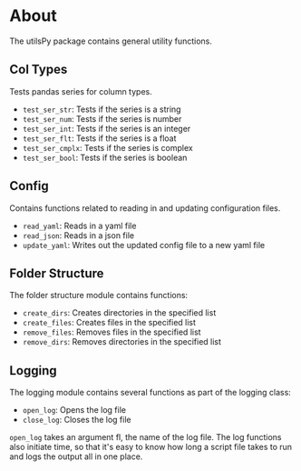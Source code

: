 # About

The utilsPy package contains general utility functions.

## Col Types

Tests pandas series for column types.

* `test_ser_str`: Tests if the series is a string
* `test_ser_num`: Tests if the series is number
* `test_ser_int`: Tests if the series is an integer
* `test_ser_flt`: Tests if the series is a float
* `test_ser_cmplx`: Tests if the series is complex
* `test_ser_bool`: Tests if the series is boolean

## Config

Contains functions related to reading in and updating configuration files.

* `read_yaml`: Reads in a yaml file
* `read_json`: Reads in a json file
* `update_yaml`: Writes out the updated config file to a new yaml file

## Folder Structure

The folder structure module contains functions:

* `create_dirs`: Creates directories in the specified list
* `create_files`: Creates files in the specified list
* `remove_files`: Removes files in the specified list
* `remove_dirs`: Removes directories in the specified list

## Logging

The logging module contains several functions as part of the logging class:

* `open_log`: Opens the log file
* `close_log`: Closes the log file

`open_log` takes an argument fl, the name of the log file. The log functions also initiate time, so that it's easy to know how long a script file takes to run and logs the output all in one place.

